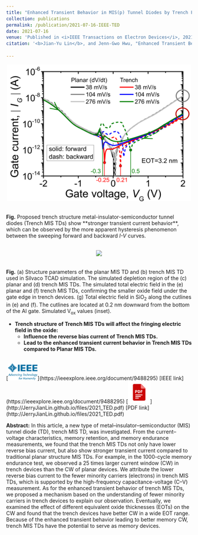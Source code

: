 ```yaml
---
title: "Enhanced Transient Behavior in MIS(p) Tunnel Diodes by Trench Forming at the Gate Edge"
collection: publications
permalink: /publication/2021-07-16-IEEE-TED
date: 2021-07-16
venue: 'Published in <i>IEEE Transactions on Electron Devices</i>, 2021'
citation: '<b>Jian-Yu Lin</b>, and Jenn-Gwo Hwu, "Enhanced Transient Behavior in MIS(p) Tunnel Diodes by Trench Forming at the Gate Edge," in <i>IEEE Transactions on Electron Devices</i>, vol. 68, no. 9, pp. 4189-4194, Sept. 2021, doi: 10.1109/TED.2021.3095052.'

---
```

<p style="text-align:center;"><img src='/images/IEEE_TED_IV.png' width='500'></p> <br/>
<b>Fig.</b> Proposed trench structure metal-insulator-semiconductor tunnel diodes (Trench MIS TDs) show **stronger transient current behavior**, which can be observed by the more apparent hysteresis phenomenon between the sweeping forward and backward <i>I-V</i> curves.<br/>
<br/>

<p style="text-align:center;"><img src='/images/IEEE_TED_TCAD.svg' width='500'></p> <br/>
<b>Fig.</b> (a) Structure parameters of the planar MIS TD and (b) trench MIS TD used in Silvaco TCAD simulation. The simulated depletion region of the (c) planar and (d) trench MIS TDs. The simulated total electric field in the (e) planar and (f) trench MIS TDs, confirming the smaller oxide field under the gate edge in trench devices. (g) Total electric field in SiO<sub>2</sub> along the cutlines in (e) and (f). The cutlines are located at 0.2 nm downward from the bottom of the Al gate. Simulated V<sub>ox</sub> values (inset).<br/>

* <b>Trench structure of Trench MIS TDs will affect the fringing electric field in the oxide: </b> <br/>
  * <b>Influence the reverse bias current of Trench MIS TDs.</b> <br/>
  * <b>Lead to the enhanced transient current behavior in Trench MIS TDs compared to Planar MIS TDs.</b> <br/>

<br/>
[<img src='/images/IEEE_logo.png' width='80' >](https://ieeexplore.ieee.org/document/9488295)
[IEEE link](https://ieeexplore.ieee.org/document/9488295) 
[<img src='/images/pdf.png' width='60' >](http://JerryJianLin.github.io/files/2021_TED.pdf)
[PDF link](http://JerryJianLin.github.io/files/2021_TED.pdf)
<br/>

**Abstract:** In this article, a new type of metal–insulator–semiconductor (MIS) tunnel diode (TD), trench MIS TD, was investigated. From the current–voltage characteristics, memory retention, and memory endurance measurements, we found that the trench MIS TDs not only have lower reverse bias current, but also show stronger transient current compared to traditional planar structure MIS TDs. For example, in the 1000-cycle memory endurance test, we observed a 25 times larger current window (CW) in trench devices than the CW of planar devices. We attribute the lower reverse bias current to the fewer minority carriers (electrons) in trench MIS TDs, which is supported by the high-frequency capacitance-voltage (C–V) measurement. As for the enhanced transient behavior of trench MIS TDs, we proposed a mechanism based on the understanding of fewer minority carriers in trench devices to explain our observation. Eventually, we examined the effect of different equivalent oxide thicknesses (EOTs) on the CW and found that the trench devices have better CW in a wide EOT range. Because of the enhanced transient behavior leading to better memory CW, trench MIS TDs have the potential to serve as memory devices. <br/>


<!-- Recommended citation: Your Name, You. (2010). "Paper Title Number 2." <i>Journal 1</i>. 1(2). -->
